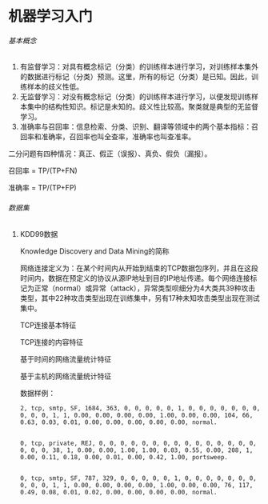 # 机器学习入门

###### 基本概念

1. 有监督学习：对具有概念标记（分类）的训练样本进行学习，对训练样本集外的数据进行标记（分类）预测。这里，所有的标记（分类）是已知。因此，训练样本的歧义性低。
2. 无监督学习：对没有概念标记（分类）的训练样本进行学习，以便发现训练样本集中的结构性知识。标记是未知的。歧义性比较高。聚类就是典型的无监督学习。
3. 准确率与召回率：信息检索、分类、识别、翻译等领域中的两个基本指标：召回率和准确率，召回率也叫全查率，准确率也叫查准率。

二分问题有四种情况：真正、假正（误报）、真负、假负（漏报）。

召回率 =  TP/(TP+FN)

准确率 = TP/(TP+FP)

###### 数据集

1. KDD99数据

   Knowledge Discovery and Data Mining的简称

   网络连接定义为：在某个时间内从开始到结束的TCP数据包序列，并且在这段时间内，数据在预定义的协议从源IP地址到目的IP地址传递。每个网络连接标记为正常（normal）或异常（attack），异常类型呗细分为4大类共39种攻击类型，其中22种攻击类型出现在训练集中，另有17种未知攻击类型出现在测试集中。

   TCP连接基本特征

   TCP连接的内容特征

   基于时间的网络流量统计特征

   基于主机的网络流量统计特征

   数据样例：

   ```
   2, tcp, smtp, SF, 1684, 363, 0, 0, 0, 0, 0, 1, 0, 0, 0, 0, 0, 0, 0, 0, 0, 0, 1, 1, 0.00, 0.00, 0.00, 0.00, 1.00, 0.00, 0.00, 104, 66, 0.63, 0.03, 0.01, 0.00, 0.00, 0.00, 0.00, 0.00, normal.
   
   
   0, tcp, private, REJ, 0, 0, 0, 0, 0, 0, 0, 0, 0, 0, 0, 0, 0, 0, 0, 0, 0, 0, 38, 1, 0.00, 0.00, 1.00, 1.00, 0.03, 0.55, 0.00, 208, 1, 0.00, 0.11, 0.18, 0.00, 0.01, 0.00, 0.42, 1.00, portsweep.
   
   
   0, tcp, smtp, SF, 787, 329, 0, 0, 0, 0, 0, 1, 0, 0, 0, 0, 0, 0, 0, 0, 0, 0, 1, 1, 0.00, 0.00, 0.00, 0.00, 1.00, 0.00, 0.00, 76, 117, 0.49, 0.08, 0.01, 0.02, 0.00, 0.00, 0.00, 0.00, normal.
   ```

   

